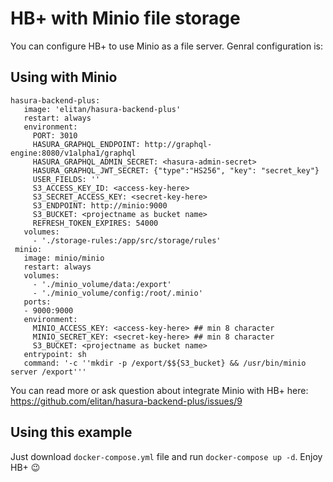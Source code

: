 # HB+ with Minio file storage

You can configure HB+ to use Minio as a file server. Genral configuration is:

## Using with Minio
```
hasura-backend-plus:
   image: 'elitan/hasura-backend-plus'
   restart: always
   environment:
     PORT: 3010
     HASURA_GRAPHQL_ENDPOINT: http://graphql-engine:8080/v1alpha1/graphql
     HASURA_GRAPHQL_ADMIN_SECRET: <hasura-admin-secret>
     HASURA_GRAPHQL_JWT_SECRET: {"type":"HS256", "key": "secret_key"}
     USER_FIELDS: ''
     S3_ACCESS_KEY_ID: <access-key-here>
     S3_SECRET_ACCESS_KEY: <secret-key-here>
     S3_ENDPOINT: http://minio:9000
     S3_BUCKET: <projectname as bucket name>
     REFRESH_TOKEN_EXPIRES: 54000
   volumes:
     - './storage-rules:/app/src/storage/rules'
 minio:
   image: minio/minio
   restart: always
   volumes:
     - './minio_volume/data:/export'
     - './minio_volume/config:/root/.minio'
   ports:
   - 9000:9000
   environment:
     MINIO_ACCESS_KEY: <access-key-here> ## min 8 character
     MINIO_SECRET_KEY: <secret-key-here> ## min 8 character
     S3_BUCKET: <projectname as bucket name>
   entrypoint: sh
   command: '-c ''mkdir -p /export/$${S3_bucket} && /usr/bin/minio server /export'''
```
You can read more or ask question about integrate Minio with HB+ here: https://github.com/elitan/hasura-backend-plus/issues/9

## Using this example
Just download `docker-compose.yml` file and run `docker-compose up -d`. Enjoy HB+ :wink:
